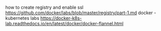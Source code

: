 
how to create registry and enable ssl 
https://github.com/docker/labs/blob/master/registry/part-1.md
docker -kubernetes labs
https://docker-k8s-lab.readthedocs.io/en/latest/docker/docker-flannel.html
